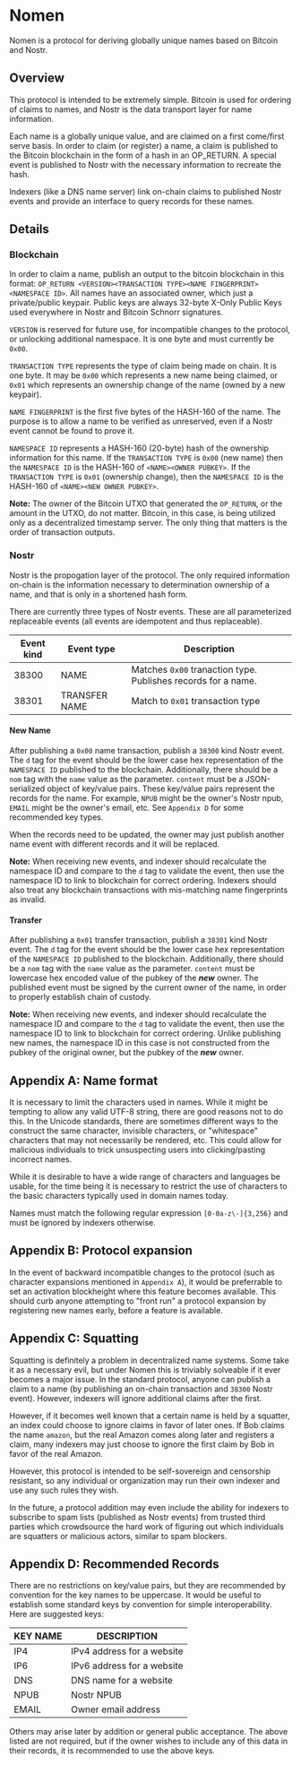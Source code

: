 # Nomen

Nomen is a protocol for deriving globally unique names based on Bitcoin and Nostr.

## Overview

This protocol is intended to be extremely simple. Bitcoin is used for ordering of claims to names, and Nostr is the data transport layer for name information.

Each name is a globally unique value, and are claimed on a first come/first serve basis. In order to claim (or register) a name, a claim is published to the Bitcoin blockchain in the form of a hash in an OP_RETURN. A special event is published to Nostr with the necessary information to recreate the hash.

Indexers (like a DNS name server) link on-chain claims to published Nostr events and provide an interface to query records for these names.

## Details

### Blockchain

In order to claim a name, publish an output to the bitcoin blockchain in this format: `OP_RETURN <VERSION><TRANSACTION TYPE><NAME FINGERPRINT><NAMESPACE ID>`. All names have an associated owner, which just a private/public keypair. Public keys are always 32-byte X-Only Public Keys used everywhere in Nostr and Bitcoin Schnorr signatures.

`VERSION` is reserved for future use, for incompatible changes to the protocol, or unlocking additional namespace. It is one byte and must currently be `0x00`.

`TRANSACTION TYPE` represents the type of claim being made on chain. It is one byte. It may be `0x00` which represents a new name being claimed, or `0x01` which represents an ownership change of the name (owned by a new keypair).

`NAME FINGERPRINT` is the first five bytes of the HASH-160 of the name. The purpose is to allow a name to be verified as unreserved, even if a Nostr event cannot be found to prove it.

`NAMESPACE ID` represents a HASH-160 (20-byte) hash of the ownership information for this name. If the `TRANSACTION TYPE` is `0x00` (new name) then the `NAMESPACE ID` is the HASH-160 of `<NAME><OWNER PUBKEY>`. If the `TRANSACTION TYPE` is `0x01` (ownership change), then the `NAMESPACE ID` is the HASH-160 of `<NAME><NEW OWNER PUBKEY>`.

**Note:** The owner of the Bitcoin UTXO that generated the `OP_RETURN`, or the amount in the UTXO, do not matter. Bitcoin, in this case, is being utilized only as a decentralized timestamp server. The only thing that matters is the order of transaction outputs.

### Nostr

Nostr is the propogation layer of the protocol. The only required information on-chain is the information necessary to determination ownership of a name, and that is only in a shortened hash form.

There are currently three types of Nostr events. These are all parameterized replaceable events (all events are idempotent and thus replaceable).

| Event kind | Event type    | Description                                                   |
|------------|---------------|---------------------------------------------------------------|
| 38300      | NAME          | Matches `0x00` tranaction type. Publishes records for a name. |
| 38301      | TRANSFER NAME | Match to `0x01` transaction type                              |

#### New Name

After publishing a `0x00` name transaction, publish a `38300` kind Nostr event. The `d` tag for the event should be the lower case hex representation of the `NAMESPACE ID` published to the blockchain. Additionally, there should be a `nom` tag with the `name` value as the parameter. `content` must be a JSON-serialized object of key/value pairs. These key/value pairs represent the records for the name. For example, `NPUB` might be the owner's Nostr npub, `EMAIL` might be the owner's email, etc. See `Appendix D` for some recommended key types.

When the records need to be updated, the owner may just publish another name event with different records and it will be replaced.

**Note:** When receiving new events, and indexer should recalculate the namespace ID and compare to the `d` tag to validate the event, then use the namespace ID to link to blockchain for correct ordering. Indexers should also treat any blockchain transactions with mis-matching name fingerprints as invalid.

#### Transfer

After publishing a `0x01` transfer transaction, publish a `38301` kind Nostr event. The `d` tag for the event should be the lower case hex representation of the `NAMESPACE ID` published to the blockchain. Additionally, there should be a `nom` tag with the `name` value as the parameter. `content` must be lowercase hex encoded value of the pubkey of the **_new_** owner. The published event must be signed by the current owner of the name, in order to properly establish chain of custody.

**Note:** When receiving new events, and indexer should recalculate the namespace ID and compare to the `d` tag to validate the event, then use the namespace ID to link to blockchain for correct ordering. Unlike publishing new names, the namespace ID in this case is not constructed from the pubkey of the original owner, but the pubkey of the **_new_** owner.

## Appendix A: Name format

It is necessary to limit the characters used in names. While it might be tempting to allow any valid UTF-8 string, there are good reasons not to do this. In the Unicode standards, there are sometimes different ways to the construct the same character, invisible characters, or "whitespace" characters that may not necessarily be rendered, etc. This could allow for malicious individuals to trick unsuspecting users into clicking/pasting incorrect names.

While it is desirable to have a wide range of characters and languages be usable, for the time being it is necessary to restrict the use of characters to the basic characters typically used in domain names today.

Names must match the following regular expression `[0-0a-z\-]{3,256}` and must be ignored by indexers otherwise.

## Appendix B: Protocol expansion

In the event of backward incompatible changes to the protocol (such as character expansions mentioned in `Appendix A`), it would be preferrable to set an activation blockheight where this feature becomes available. This should curb anyone attempting to "front run" a protocol expansion by registering new names early, before a feature is available.

## Appendix C: Squatting

Squatting is definitely a problem in decentralized name systems. Some take it as a necessary evil, but under Nomen this is triviably solveable if it ever becomes a major issue. In the standard protocol, anyone can publish a claim to a name (by publishing an on-chain transaction and `38300` Nostr event). However, indexers will ignore additional claims after the first.

However, if it becomes well known that a certain name is held by a squatter, an index could choose to ignore claims in favor of later ones. If Bob claims the name `amazon`, but the real Amazon comes along later and registers a claim, many indexers may just choose to ignore the first claim by Bob in favor of the real Amazon.

However, this protocol is intended to be self-sovereign and censorship resistant, so any individual or organization may run their own indexer and use any such rules they wish.

In the future, a protocol addition may even include the ability for indexers to subscribe to spam lists (published as Nostr events) from trusted third parties which crowdsource the hard work of figuring out which individuals are squatters or malicious actors, similar to spam blockers.

## Appendix D: Recommended Records

There are no restrictions on key/value pairs, but they are recommended by convention for the key names to be uppercase. It would be useful to establish some standard keys by convention for simple interoperability. Here are suggested keys:

| KEY NAME | DESCRIPTION                |
|----------|----------------------------|
| IP4      | IPv4 address for a website |
| IP6      | IPv6 address for a website |
| DNS      | DNS name for a website     |
| NPUB     | Nostr NPUB                 |
| EMAIL    | Owner email address        |

Others may arise later by addition or general public acceptance. The above listed are not required, but if the owner wishes to include any of this data in their records, it is recommended to use the above keys.